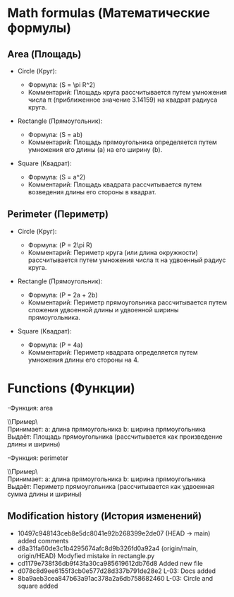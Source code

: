 # Math formulas (Математические формулы)

## Area (Площадь)

- Circle (Круг): 
  - Формула: \(S = \pi R^2\)
  - Комментарий: Площадь круга рассчитывается путем умножения числа π (приближенное значение 3.14159) на квадрат радиуса круга.

- Rectangle (Прямоугольник):
  - Формула: \(S = ab\)
  - Комментарий: Площадь прямоугольника определяется путем умножения его длины (a) на его ширину (b).

- Square (Квадрат):
  - Формула: \(S = a^2\)
  - Комментарий: Площадь квадрата рассчитывается путем возведения длины его стороны в квадрат.

## Perimeter (Периметр)

- Circle (Круг): 
  - Формула: \(P = 2\pi R\)
  - Комментарий: Периметр круга (или длина окружности) рассчитывается путем умножения числа π на удвоенный радиус круга.

- Rectangle (Прямоугольник):
  - Формула: \(P = 2a + 2b\)
  - Комментарий: Периметр прямоугольника рассчитывается путем сложения удвоенной длины и удвоенной ширины прямоугольника.

- Square (Квадрат):
  - Формула: \(P = 4a\)
  - Комментарий: Периметр квадрата определяется путем умножения длины его стороны на 4.

# Functions (Функции)
-Функция: area

\\\Пример\\\
Принимает:
a: длина прямоугольника
b: ширина прямоугольника
Выдаёт: Площадь прямоугольника (рассчитывается как произведение длины и ширины)

-Функция: perimeter

\\\Пример\\\
Принимает:
a: длина прямоугольника
b: ширина прямоугольника
Выдаёт: Периметр прямоугольника (рассчитывается как удвоенная сумма длины и ширины)

## Modification history (История изменений) 
* 10497c948143ceb8e5dc8041e92b268399e2de07 (HEAD -> main) added comments
* d8a31fa60de3c1b4295674afc8d9b326fd0a92a4 (origin/main, origin/HEAD) Modyfied mistake in rectangle.py
* cd1179e738f36db9f43fa30ca985619612db76d8 Added new file
* d078c8d9ee6155f3cb0e577d28d337b791de28e2 L-03: Docs added
* 8ba9aeb3cea847b63a91ac378a2a6db758682460 L-03: Circle and square added
